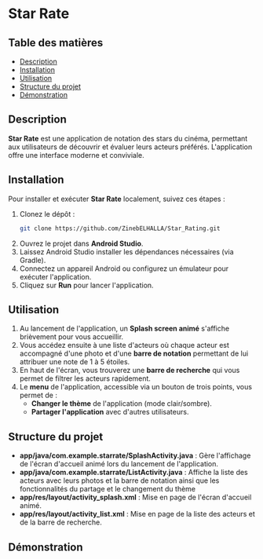
# Star Rate

## Table des matières

- [Description](#description)
- [Installation](#installation)
- [Utilisation](#utilisation)
- [Structure du projet](#structure-du-projet)
- [Démonstration](#démonstration)

## Description

**Star Rate** est une application de notation des stars du cinéma, permettant aux utilisateurs de découvrir et évaluer leurs acteurs préférés. L'application offre une interface moderne et conviviale.

## Installation

Pour installer et exécuter **Star Rate** localement, suivez ces étapes :

1. Clonez le dépôt :
   ```bash
   git clone https://github.com/ZinebELHALLA/Star_Rating.git
   ```
2. Ouvrez le projet dans **Android Studio**.
3. Laissez Android Studio installer les dépendances nécessaires (via Gradle).
4. Connectez un appareil Android ou configurez un émulateur pour exécuter l'application.
5. Cliquez sur **Run** pour lancer l'application.

## Utilisation

1. Au lancement de l'application, un **Splash screen animé** s'affiche brièvement pour vous accueillir.
2. Vous accédez ensuite à une liste d'acteurs où chaque acteur est accompagné d'une photo et d'une **barre de notation** permettant de lui attribuer une note de 1 à 5 étoiles.
3. En haut de l'écran, vous trouverez une **barre de recherche** qui vous permet de filtrer les acteurs rapidement.
4. Le **menu** de l'application, accessible via un bouton de trois points, vous permet de :
   - **Changer le thème** de l'application (mode clair/sombre).
   - **Partager l'application** avec d'autres utilisateurs.

## Structure du projet

- **app/java/com.example.starrate/SplashActivity.java** : Gère l'affichage de l'écran d'accueil animé lors du lancement de l'application.
- **app/java/com.example.starrate/ListActivity.java** : Affiche la liste des acteurs avec leurs photos et la barre de notation ainsi que les fonctionnalités du partage et le changement du thème
- **app/res/layout/activity_splash.xml** : Mise en page de l'écran d'accueil animé.
- **app/res/layout/activity_list.xml** : Mise en page de la liste des acteurs et de la barre de recherche.

## Démonstration
